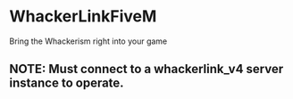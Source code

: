 # WhackerLinkFiveM
Bring the Whackerism right into your game

## NOTE: Must connect to a whackerlink_v4 server instance to operate.
